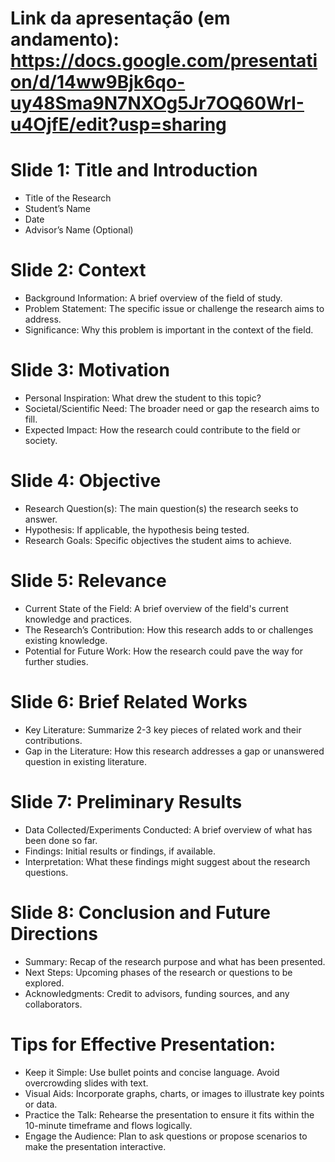 # Link da apresentação (em andamento): https://docs.google.com/presentation/d/14ww9Bjk6qo-uy48Sma9N7NXOg5Jr7OQ60WrI-u4OjfE/edit?usp=sharing


# Slide 1: Title and Introduction
- Title of the Research
- Student’s Name
- Date
- Advisor’s Name (Optional)
# Slide 2: Context
- Background Information: A brief overview of the field of study.
- Problem Statement: The specific issue or challenge the research aims to address.
- Significance: Why this problem is important in the context of the field.
# Slide 3: Motivation
- Personal Inspiration: What drew the student to this topic?
- Societal/Scientific Need: The broader need or gap the research aims to fill.
- Expected Impact: How the research could contribute to the field or society.
# Slide 4: Objective
- Research Question(s): The main question(s) the research seeks to answer.
- Hypothesis: If applicable, the hypothesis being tested.
- Research Goals: Specific objectives the student aims to achieve.
# Slide 5: Relevance
- Current State of the Field: A brief overview of the field's current knowledge and practices.
- The Research’s Contribution: How this research adds to or challenges existing knowledge.
- Potential for Future Work: How the research could pave the way for further studies.
# Slide 6: Brief Related Works
- Key Literature: Summarize 2-3 key pieces of related work and their contributions.
- Gap in the Literature: How this research addresses a gap or unanswered question in existing literature.
# Slide 7: Preliminary Results
- Data Collected/Experiments Conducted: A brief overview of what has been done so far.
- Findings: Initial results or findings, if available.
- Interpretation: What these findings might suggest about the research questions.
# Slide 8: Conclusion and Future Directions
- Summary: Recap of the research purpose and what has been presented.
- Next Steps: Upcoming phases of the research or questions to be explored.
- Acknowledgments: Credit to advisors, funding sources, and any collaborators.

# Tips for Effective Presentation:
- Keep it Simple: Use bullet points and concise language. Avoid overcrowding slides with text.
- Visual Aids: Incorporate graphs, charts, or images to illustrate key points or data.
- Practice the Talk: Rehearse the presentation to ensure it fits within the 10-minute timeframe and flows logically.
- Engage the Audience: Plan to ask questions or propose scenarios to make the presentation interactive.
